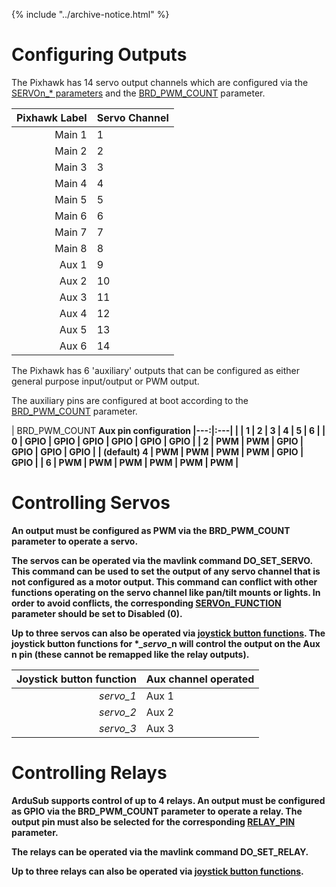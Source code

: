 {% include "../archive-notice.html" %}

# Configuring Outputs

The Pixhawk has 14 servo output channels which are configured via the [SERVOn_* parameters](/operators-manual/full-parameter-list.html#servon-parameters) and the [BRD_PWM_COUNT](/operators-manual/full-parameter-list.html#brdpwmcount-auxiliary-pin-config) parameter.

| Pixhawk Label | Servo Channel |
|---:|:---|
| Main 1 | 1 |
| Main 2 | 2 |
| Main 3 | 3 |
| Main 4 | 4 |
| Main 5 | 5 |
| Main 6 | 6 |
| Main 7 | 7 |
| Main 8 | 8 |
| Aux 1 | 9 |
| Aux 2 | 10 |
| Aux 3 | 11 |
| Aux 4 | 12 |
| Aux 5 | 13 |
| Aux 6 | 14 |


The Pixhawk has 6 'auxiliary' outputs that can be configured as either general purpose input/output or PWM output.

The auxiliary pins are configured at boot according to the [BRD_PWM_COUNT](/operators-manual/full-parameter-list.html#brdpwmcount-auxiliary-pin-config) parameter.

| BRD_PWM_COUNT <td colspan=6> <b> Aux pin configuration 
|---:|:---|
|               | 1 | 2 | 3 | 4 | 5 | 6 |
|       0       | GPIO | GPIO | GPIO | GPIO | GPIO | GPIO |
|       2       | PWM | PWM | GPIO | GPIO | GPIO | GPIO |
|   (default) 4 | PWM | PWM | PWM | PWM | GPIO | GPIO |
|       6       | PWM | PWM | PWM | PWM | PWM | PWM |


# Controlling Servos

An output must be configured as PWM via the BRD_PWM_COUNT parameter to operate a servo.

The servos can be operated via the mavlink command DO_SET_SERVO. This command can be used to set the output of any servo channel that is not configured as a motor output. This command can conflict with other functions operating on the servo channel like pan/tilt mounts or lights. In order to avoid conflicts, the corresponding [SERVOn_FUNCTION](/operators-manual/full-parameter-list.html#servonfunction-servo-output-function) parameter should be set to Disabled (0).

Up to three servos can also be operated via [joystick button functions](/operators-manual/full-parameter-list.html#btnn-parameters). The joystick button functions for \*__servo_\_**n** will control the output on the Aux **n** pin (these cannot be remapped like the relay outputs).

| Joystick button function | Aux channel operated |
|---:|:---|
| *servo_1* | Aux 1 |
| *servo_2* | Aux 2 |
| *servo_3* | Aux 3 |

# Controlling Relays

ArduSub supports control of up to 4 relays. An output must be configured as GPIO via the BRD_PWM_COUNT parameter to operate a relay. The output pin must also be selected for the corresponding [RELAY_PIN](/operators-manual/full-parameter-list.html#relaypin-first-relay-pin) parameter. 

The relays can be operated via the mavlink command DO_SET_RELAY.

Up to three relays can also be operated via [joystick button functions](/operators-manual/full-parameter-list.html#btnn-parameters).


